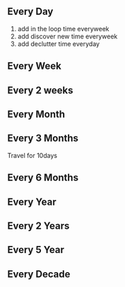 ## Every Day

1. add in the loop time everyweek
2. add discover new time everyweek
3. add declutter time everyday


## Every Week


## Every 2 weeks


## Every Month


## Every 3 Months
Travel for 10days

## Every 6 Months


## Every Year


## Every 2 Years


## Every 5 Year


## Every Decade
